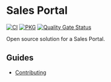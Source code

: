 # Sales Portal

[![CI](https://github.com/devpro/sales-portal/actions/workflows/ci.yaml/badge.svg?branch=main)](https://github.com/devpro/sales-portal/actions/workflows/ci.yaml)
[![PKG](https://github.com/devpro/sales-portal/actions/workflows/pkg.yaml/badge.svg?branch=main)](https://github.com/devpro/sales-portal/actions/workflows/pkg.yaml)
[![Quality Gate Status](https://sonarcloud.io/api/project_badges/measure?project=devpro.salesportal&metric=alert_status)](https://sonarcloud.io/summary/new_code?id=devpro.salesportal)

Open source solution for a Sales Portal.

## Guides

* [Contributing](CONTRIBUTING.md)
